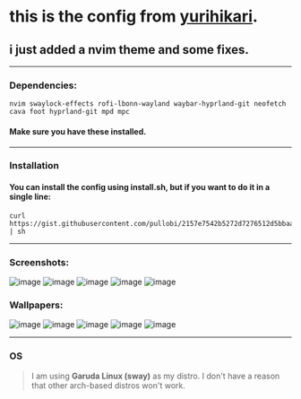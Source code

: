 # this is the config from [yurihikari](https://github.com/yurihikari/garuda-sway-confi).
## i just added a nvim theme and some fixes.
***
### Dependencies:
`nvim swaylock-effects rofi-lbonn-wayland waybar-hyprland-git neofetch cava foot hyprland-git mpd mpc `
#### Make sure you have these installed.
---
### Installation
#### You can install the config using install.sh, but if you want to do it in a single line:
```
curl https://gist.githubusercontent.com/pullobi/2157e7542b5272d7276512d5bbaa0835/raw/1175997918bb863a46fb3337d4d2ddbe182307d4/gistfile1.txt | sh
```
---
### Screenshots:
![image](https://github.com/pullobi/hyprland.config/assets/52003948/c5d2f3ff-2496-424f-9c0c-d8b2bcca1781)
![image](https://github.com/pullobi/hyprland.config/assets/52003948/9f623928-675b-4721-85d0-c76deb76f96a)
![image](https://github.com/pullobi/hyprland.config/assets/52003948/419564ee-9824-4cbc-bfb1-e6cdd65bd0a9)
![image](https://github.com/pullobi/hyprland.config/assets/52003948/e25785c6-aa80-4376-beee-dd3d7251770f)
![image](https://github.com/pullobi/hyprland.config/assets/52003948/0bebe54d-bb9a-4920-88d6-9c43bd355108)
### Wallpapers:
![image](https://github.com/pullobi/hyprland.config/assets/52003948/def3ffa7-29c1-4669-aa8a-c695049c12a4)
![image](https://github.com/pullobi/hyprland.config/assets/52003948/84f57d11-59f7-42a4-b1ef-bc42395e74ff)
![image](https://github.com/pullobi/hyprland.config/assets/52003948/56027ec4-99da-4da8-bc31-e9a7d3acc14c)
![image](https://media.discordapp.net/attachments/1140935903649484880/1141034792096374874/nord-qsave-1.png?width=1166&height=656)
![image](https://github.com/pullobi/hyprland.config/assets/52003948/7de5e300-7212-4e3e-96d8-15d990b96137)


---
### OS
> I am using **Garuda Linux (sway)** as my distro. I don't have a reason that other arch-based distros won't work.
